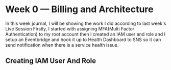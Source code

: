 # Week 0 — Billing and Architecture

In this week journal, I will be showing the work I did according to last week's Live Session
Firstly, I started with assigning MFA(Multi Factor Authentication) to my root account then I created an IAM user and role and I setup an Eventbridge and hook it up to Health Dashboard to SNS so it can send notification when there is a service health issue.

## Creating IAM User And Role